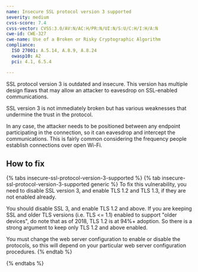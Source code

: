 ```yaml
---
name: Insecure SSL protocol version 3 supported
severity: medium
cvss-score: 7.4
cvss-vector: CVSS:3.0/AV:N/AC:H/PR:N/UI:N/S:U/C:H/I:H/A:N
cwe-id: CWE-327
cwe-name: Use of a Broken or Risky Cryptographic Algorithm
compliance:
  ISO 27001: A.5.14, A.8.9, A.8.24
  owasp10: A2
  pci: 4.1, 6.5.4

---            
```


SSL protocol version 3 is outdated and insecure. This version has multiple design flaws that may allow an attacker to eavesdrop on SSL-enabled communications.

SSL version 3 is not immediately broken but has various weaknesses that undermine the trust in the protocol.

In any case, the attacker needs to be positioned between any endpoint participating in the connection, so it can eavesdrop and intercept the communications. This is fairly common considering the frequency people establish connections over open Wi-Fi.

## How to fix

{% tabs insecure-ssl-protocol-version-3-supported %}
{% tab insecure-ssl-protocol-version-3-supported generic %}
To fix this vulnerability, you need to disable SSL version 3, and enable TLS 1.2 and TLS 1.3, if they are not enabled already.

You should disable SSL 3, and enable TLS 1.2 and above. If you are keeping SSL and older TLS versions (i.e. TLS <= 1.1) enabled to support "older devices", do note that as of 2018, TLS 1.2 is at 94%+ adoption. So there is a strong argument to keep only TLS 1.2 and above enabled.

You must change the web server configuration to enable or disable the protocols, so this will depend on your particular web server configuration procedures.
{% endtab %}

{% endtabs %}
